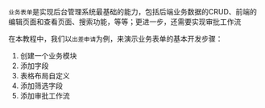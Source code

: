 `业务表单`是实现后台管理系统最基础的能力，包括后端业务数据的CRUD、前端的编辑页面和查看页面、搜索功能，等等；更进一步，还需要实现审批工作流

在本教程中，我们以`出差申请`为例，来演示业务表单的基本开发步骤：

1. 创建一个业务模块
2. 添加字段
3. 表格布局自定义
4. 添加筛选字段
5. 添加审批工作流